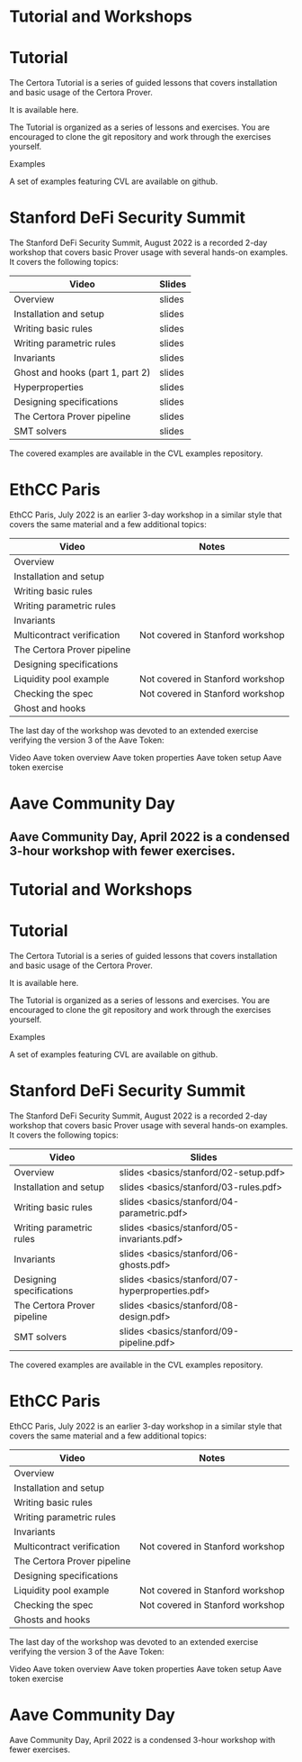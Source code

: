 # Tutorial and Workshops

# Tutorial

The Certora Tutorial is a series of guided lessons that covers installation and basic usage of the Certora Prover.

It is available here.

The Tutorial is organized as a series of lessons and exercises. You are encouraged to clone the git repository and work through the exercises yourself.

Examples

A set of examples featuring CVL are available on github.

# Stanford DeFi Security Summit

The Stanford DeFi Security Summit, August 2022 is a recorded 2-day workshop that covers basic Prover usage with several hands-on examples. It covers the following topics:

|Video|Slides|
|---|---|
|Overview|slides|
|Installation and setup|slides|
|Writing basic rules|slides|
|Writing parametric rules|slides|
|Invariants|slides|
|Ghost and hooks (part 1, part 2)|slides|
|Hyperproperties|slides|
|Designing specifications|slides|
|The Certora Prover pipeline|slides|
|SMT solvers|slides|

The covered examples are available in the CVL examples repository.

# EthCC Paris

EthCC Paris, July 2022 is an earlier 3-day workshop in a similar style that covers the same material and a few additional topics:

|Video|Notes|
|---|---|
|Overview| |
|Installation and setup| |
|Writing basic rules| |
|Writing parametric rules| |
|Invariants| |
|Multicontract verification|Not covered in Stanford workshop|
|The Certora Prover pipeline| |
|Designing specifications| |
|Liquidity pool example|Not covered in Stanford workshop|
|Checking the spec|Not covered in Stanford workshop|
|Ghost and hooks| |

The last day of the workshop was devoted to an extended exercise verifying the version 3 of the Aave Token:

Video
Aave token overview
Aave token properties
Aave token setup
Aave token exercise

# Aave Community Day

Aave Community Day, April 2022 is a condensed 3-hour workshop with fewer exercises.
---
# Tutorial and Workshops

# Tutorial

The Certora Tutorial is a series of guided lessons that covers installation and basic usage of the Certora Prover.

It is available here.

The Tutorial is organized as a series of lessons and exercises. You are encouraged to clone the git repository and work through the exercises yourself.

Examples

A set of examples featuring CVL are available on github.

# Stanford DeFi Security Summit

The Stanford DeFi Security Summit, August 2022 is a recorded 2-day workshop that covers basic Prover usage with several hands-on examples. It covers the following topics:

|Video|Slides|
|---|---|
|Overview|slides <basics/stanford/02-setup.pdf>|
|Installation and setup|slides <basics/stanford/03-rules.pdf>|
|Writing basic rules|slides <basics/stanford/04-parametric.pdf>|
|Writing parametric rules|slides <basics/stanford/05-invariants.pdf>|
|Invariants|slides <basics/stanford/06-ghosts.pdf>|
|Designing specifications|slides <basics/stanford/07-hyperproperties.pdf>|
|The Certora Prover pipeline|slides <basics/stanford/08-design.pdf>|
|SMT solvers|slides <basics/stanford/09-pipeline.pdf>|

The covered examples are available in the CVL examples repository.

# EthCC Paris

EthCC Paris, July 2022 is an earlier 3-day workshop in a similar style that covers the same material and a few additional topics:

|Video|Notes|
|---|---|
|Overview| |
|Installation and setup| |
|Writing basic rules| |
|Writing parametric rules| |
|Invariants| |
|Multicontract verification|Not covered in Stanford workshop|
|The Certora Prover pipeline| |
|Designing specifications| |
|Liquidity pool example|Not covered in Stanford workshop|
|Checking the spec|Not covered in Stanford workshop|
|Ghosts and hooks| |

The last day of the workshop was devoted to an extended exercise verifying the version 3 of the Aave Token:

Video
Aave token overview
Aave token properties
Aave token setup
Aave token exercise

# Aave Community Day

Aave Community Day, April 2022 is a condensed 3-hour workshop with fewer exercises.